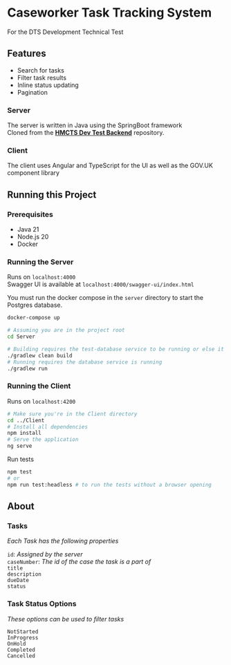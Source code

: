 # Caseworker Task Tracking System

For the DTS Development Technical Test

## Features

* Search for tasks
* Filter task results
* Inline status updating
* Pagination


### Server

The server is written in Java using the SpringBoot framework \
Cloned from the [**HMCTS Dev Test Backend**](https://github.com/hmcts/hmcts-dev-test-backend/tree/master) repository.

### Client

The client uses Angular and TypeScript for the UI as well as the GOV.UK component library


## Running this Project

### Prerequisites

- Java 21
- Node.js 20
- Docker

### Running the Server

Runs on `localhost:4000` \
Swagger UI is available at `localhost:4000/swagger-ui/index.html`

You must run the docker compose in the `server` directory to start the Postgres database.

```bash
docker-compose up
```

```bash
# Assuming you are in the project root
cd Server

# Building requires the test-database service to be running or else it will fail
./gradlew clean build 
# Running requires the database service is running
./gradlew run
```

### Running the Client

Runs on `localhost:4200`

```bash
# Make sure you're in the Client directory
cd ../Client
# Install all dependencies
npm install
# Serve the application
ng serve
```

Run tests
```bash
npm test
# or
npm run test:headless # to run the tests without a browser opening
```

## About

### Tasks

*Each Task has the following properties*

`id`: *Assigned by the server*\
`caseNumber`: *The id of the case the task is a part of*\
`title`\
`description`\
`dueDate`\
`status`

### Task Status Options

*These options can be used to filter tasks*

`NotStarted`\
`InProgress`\
`OnHold`\
`Completed`\
`Cancelled`
